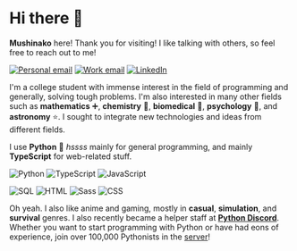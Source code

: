 # Hi there 👋

**Mushinako** here! Thank you for visiting! I like talking with others, so feel
free to reach out to me!

[![Personal email](https://img.shields.io/badge/Personal%20Email-%23D14836.svg?&style=for-the-badge&logo=gmail&logoColor=white)](mailto:ridoedee@gmail.com)
[![Work email](https://img.shields.io/badge/Work%20Email-%23D14836.svg?&style=for-the-badge&logo=gmail&logoColor=white)](mailto:lml.ziyu.li.769108@gmail.com)
[![LinkedIn](https://img.shields.io/badge/LinkedIn-%230077B5.svg?&style=for-the-badge&logo=linkedin&logoColor=white)](https://www.linkedin.com/in/ziyu-l-13a25595/)
<!-- [![Webpage (Coming Soon)](https://img.shields.io/badge/Webpage%20(Coming%20Soon)-%23000000.svg?&style=for-the-badge)](https://mushinako.me) -->

I'm a college student with immense interest in the field of programming and
generally, solving tough problems. I'm also interested in many other fields such
as **mathematics** ➕, **chemistry** 🧪, **biomedical** 💊, **psychology**
🧠, and **astronomy** ⭐️. I sought to integrate new technologies and ideas from
different fields.

I use **Python** 🐍 *hssss* mainly for general programming, and mainly
**TypeScript** for web-related stuff.

![Python](https://img.shields.io/badge/Python-%233776AB.svg?&style=for-the-badge&logo=python&logoColor=white)
![TypeScript](https://img.shields.io/badge/TypeScript-%23007ACC.svg?&style=for-the-badge&logo=typescript&logoColor=white)
![JavaScript](https://img.shields.io/badge/JavaScript-%23F7DF1E.svg?&style=for-the-badge&logo=javascript&logoColor=black)
<!-- ![PHP](https://img.shields.io/badge/PHP-%23777BB4.svg?&style=for-the-badge&logo=php&logoColor=white) -->
![SQL](https://img.shields.io/badge/SQL-%23003B57.svg?&style=for-the-badge&logo=sqlite&logoColor=white)
![HTML](https://img.shields.io/badge/HTML-%23E34F26.svg?&style=for-the-badge&logo=html5&logoColor=white)
![Sass](https://img.shields.io/badge/Sass-%23CC6699.svg?&style=for-the-badge&logo=sass&logoColor=white)
![CSS](https://img.shields.io/badge/CSS-%231572B6.svg?&style=for-the-badge&logo=css3&logoColor=white)

Oh yeah. I also like anime and gaming, mostly in **casual**, **simulation**, and
**survival** genres. I also recently became a helper staff at
[**Python Discord**](https://discord.gg/python). Whether you want to start
programming with Python or have had eons of experience, join over 100,000
Pythonists in the [server](https://discord.gg/python)!

<!-- ---

![Mushinako's GitHub stats](https://github-readme-stats.vercel.app/api?username=mushinako&count_private=ture&show_icons=true)
![Mushinako's top langs](https://github-readme-stats.vercel.app/api/top-langs?username=mushinako&layout=compact) -->

<!-- ### Hi there 👋 -->

<!--
**Mushinako/mushinako** is a ✨ _special_ ✨ repository because its `README.md` (this file) appears on your GitHub profile.

Here are some ideas to get you started:

- 🔭 I’m currently working on ...
- 🌱 I’m currently learning ...
- 👯 I’m looking to collaborate on ...
- 🤔 I’m looking for help with ...
- 💬 Ask me about ...
- 📫 How to reach me: ...
- 😄 Pronouns: ...
- ⚡ Fun fact: ...
-->
